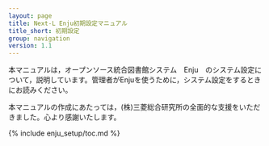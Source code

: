 ```yaml
---
layout: page
title: Next-L Enju初期設定マニュアル
title_short: 初期設定
group: navigation
version: 1.1
---
```

本マニュアルは，オープンソース統合図書館システム　Enju　のシステム設定について，説明しています。管理者がEnjuを使うために，システム設定をするときにお読みください。

本マニュアルの作成にあたっては，(株)三菱総合研究所の全面的な支援をいただきました。心より感謝いたします。

{% include enju_setup/toc.md %}
